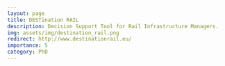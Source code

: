 ```yaml
---
layout: page
title: DESTination RAIL
description: Decision Support Tool for Rail Infrastructure Managers.
img: assets/img/destination_rail.png
redirect: http://www.destinationrail.eu/
importance: 5
category: PhD
---
```

